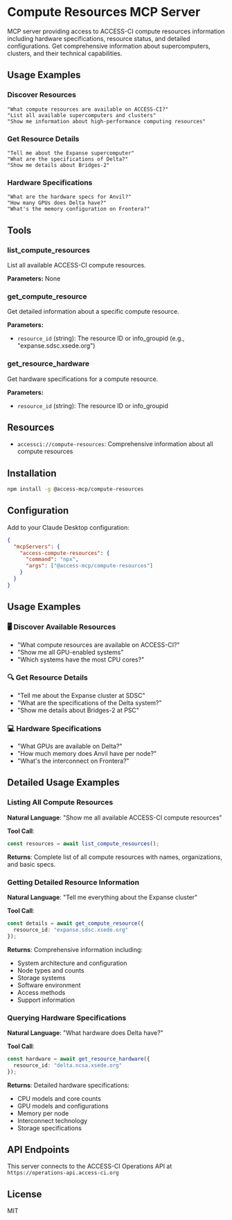 # Compute Resources MCP Server

MCP server providing access to ACCESS-CI compute resources information including hardware specifications, resource status, and detailed configurations. Get comprehensive information about supercomputers, clusters, and their technical capabilities.

## Usage Examples

### **Discover Resources**

```
"What compute resources are available on ACCESS-CI?"
"List all available supercomputers and clusters"
"Show me information about high-performance computing resources"
```

### **Get Resource Details**

```
"Tell me about the Expanse supercomputer"
"What are the specifications of Delta?"
"Show me details about Bridges-2"
```

### **Hardware Specifications**

```
"What are the hardware specs for Anvil?"
"How many GPUs does Delta have?"
"What's the memory configuration on Frontera?"
```

## Tools

### list_compute_resources

List all available ACCESS-CI compute resources.

**Parameters:** None

### get_compute_resource

Get detailed information about a specific compute resource.

**Parameters:**

- `resource_id` (string): The resource ID or info_groupid (e.g., "expanse.sdsc.xsede.org")

### get_resource_hardware

Get hardware specifications for a compute resource.

**Parameters:**

- `resource_id` (string): The resource ID or info_groupid

## Resources

- `accessci://compute-resources`: Comprehensive information about all compute resources

## Installation

```bash
npm install -g @access-mcp/compute-resources
```

## Configuration

Add to your Claude Desktop configuration:

```json
{
  "mcpServers": {
    "access-compute-resources": {
      "command": "npx",
      "args": ["@access-mcp/compute-resources"]
    }
  }
}
```

## Usage Examples

### 🖥️ **Discover Available Resources**

- "What compute resources are available on ACCESS-CI?"
- "Show me all GPU-enabled systems"
- "Which systems have the most CPU cores?"

### 🔍 **Get Resource Details**

- "Tell me about the Expanse cluster at SDSC"
- "What are the specifications of the Delta system?"
- "Show me details about Bridges-2 at PSC"

### 💻 **Hardware Specifications**

- "What GPUs are available on Delta?"
- "How much memory does Anvil have per node?"
- "What's the interconnect on Frontera?"

## Detailed Usage Examples

### Listing All Compute Resources

**Natural Language**: "Show me all available ACCESS-CI compute resources"

**Tool Call**:
```typescript
const resources = await list_compute_resources();
```

**Returns**: Complete list of all compute resources with names, organizations, and basic specs.

### Getting Detailed Resource Information

**Natural Language**: "Tell me everything about the Expanse cluster"

**Tool Call**:
```typescript
const details = await get_compute_resource({
  resource_id: "expanse.sdsc.xsede.org"
});
```

**Returns**: Comprehensive information including:
- System architecture and configuration
- Node types and counts
- Storage systems
- Software environment
- Access methods
- Support information

### Querying Hardware Specifications

**Natural Language**: "What hardware does Delta have?"

**Tool Call**:
```typescript
const hardware = await get_resource_hardware({
  resource_id: "delta.ncsa.xsede.org"
});
```

**Returns**: Detailed hardware specifications:
- CPU models and core counts
- GPU models and configurations
- Memory per node
- Interconnect technology
- Storage specifications

## API Endpoints

This server connects to the ACCESS-CI Operations API at `https://operations-api.access-ci.org`

## License

MIT
